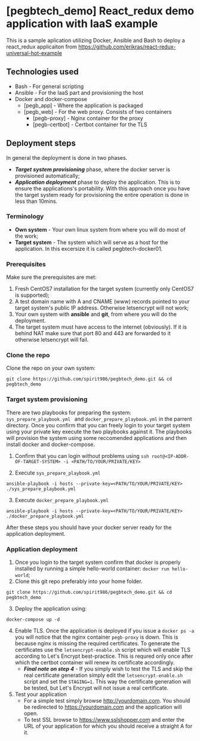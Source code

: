 # [pegbtech_demo] React_redux demo application with IaaS example

This is a sample aplication utilizing Docker, Ansible and Bash to deploy a react_redux applicaiton from https://github.com/erikras/react-redux-universal-hot-example

## Technologies used
* Bash - For general scripting
* Ansible - For the IaaS part and provisioning the host 
* Docker and docker-compose
  * [pegb_app] - Where the application is packaged
  * [pegb_web] - For the web proxy. Consists of two containers
    * [pegb-proxy] - Nginx container for the proxy
    * [pegb-certbot] - Certbot container for the TLS

## Deployment steps
In general the deployment is done in two phases. 
* ***Target system provisioning*** phase, where the docker server is provisioned automatically; 
* ***Application deployment*** phase to deploy the application. This is to ensure the applications's portability. With this approach once you have the target system ready for provisioning the entire operation is done in less than 10mins.

### Terminology
* **Own system** - Your own linux system from where you will do most of the work;
* **Target system** - The system which will serve as a host for the application. In this excersize it is called pegbtech-docker01.

### Prerequisites
Make sure the prerequisites are met:
1. Fresh CentOS7 installation for the target system (currently only CentOS7 is supported);
2. A test domain name with A and CNAME (www) records pointed to your target system's public IP address. Otherwise letsencrypt will not work; 
3. Your own system with **ansible** and **git**, from where you will do the deployment.
4. The target system must have access to the internet (obviously). If it is behind NAT make sure that port 80 and 443 are forwarded to it otherwise letsencrypt will fail.

### Clone the repo
Clone the repo on your own system:
```
git clone https://github.com/spirit986/pegbtech_demo.git && cd pegbtech_demo
```

### Target system provisioning
There are two playbooks for preparing the system: `sys_prepare_playbook.yml ` and `docker_prepare_playbook.yml` in the parrent directory. Once you confirm that you can freely login to your target system using your private key execute the two playbooks against it. The playbooks will provision the system using some reccomended applications and then install docker and docker-compose.

1. Confirm that you can login without problems using `ssh root@<IP-ADDR-OF-TARGET-SYSTEM> -i <PATH/TO/YOUR/PRIVATE/KEY>`

2. Execute `sys_prepare_playbook.yml`
```
ansible-playbook -i hosts --private-key=<PATH/TO/YOUR/PRIVATE/KEY> ./sys_prepare_playbook.yml
```
3. Execute `docker_prepare_playbook.yml `
```
ansible-playbook -i hosts --private-key=<PATH/TO/YOUR/PRIVATE/KEY> ./docker_prepare_playbook.yml 
```
After these steps you should have your docker server ready for the application deployment.


### Application deployment
1. Once you login to the target system confirm that docker is properly installed by running a simple hello-world container: `docker run hello-world`;
2. Clone this git repo preferably into your home folder.
```
git clone https://github.com/spirit986/pegbtech_demo.git && cd pegbtech_demo
```
3. Deploy the application using:
```
docker-compose up -d
```
4. Enable TLS. Once the application is deployed if you issue a `docker ps -a` you will notice that the nginx container `pegb-proxy` is down. This is because nginx is missing the required certificates. To generate the certificates use the `letsencrypt-enable.sh` script which will enable TLS according to Let's Encrypt best-practice. This is requred only once after which the certbot container will renew its certificate accordingly.
     * ***Final note on step 4*** - If you simply wish to test the TLS and skip the real certificate generation simply edit the `letsencrypt-enable.sh` script and set the `STAGING=1`. This way the certificate generation will be tested, but Let's Encrypt will not issue a real certificate.
 5. Test your application 
     * For a simple test simply browse http://yourdomain.com. You should be redirected to https://yourdomain.com and the application will open.
     * To test SSL browse to https://www.sslshopper.com and enter the URL of your application for which you should receive a straight A for it.
